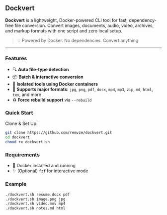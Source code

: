 ## Dockvert

**Dockvert** is a lightweight, Docker-powered CLI tool for fast, dependency-free file conversion. Convert images, documents, audio, video, archives, and markup formats with one script and zero local setup.

> 💡 Powered by Docker. No dependencies. Convert anything.

---

### Features

- 🔍 **Auto file-type detection**
- 📦 **Batch & interactive conversion**
- 🐳 **Isolated tools using Docker containers**
- 🧰 **Supports major formats**: `jpg`, `png`, `pdf`, `docx`, `mp4`, `mp3`, `zip`, `md`, `html`, `tex`, and more
- ♻️ **Force rebuild support** via `--rebuild`

### Quick Start

Clone & Set Up:

```bash
git clone https://github.com/remvze/dockvert.git
cd dockvert
chmod +x dockvert.sh
```

### Requirements

- 🐳 Docker installed and running
- ✨ (Optional) `fzf` for interactive mode

### Example

```bash
./dockvert.sh resume.docx pdf
./dockvert.sh image.png jpg
./dockvert.sh video.mov mp4
./dockvert.sh notes.md html
```
